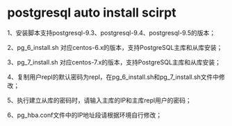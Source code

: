 # postgresql auto install scirpt

1、安装脚本支持postgresql-9.3、postgresql-9.4、postgresql-9.5的版本；

2、pg_6_install.sh 对应centos-6.x的版本，支持PostgreSQL主库和从库安装；

3、pg_7_install.sh 对应centos-7.x的版本，支持PostgreSQL主库和从库安装；

4、复制用户repl的默认密码为repl，在pg_6_install.sh和pg_7_install.sh文件中修改；

5、执行建立从库的密码时，请输入主库的IP和主库repl用户的密码；

6、pg_hba.conf文件中的IP地址段请根据环境自行修改；
